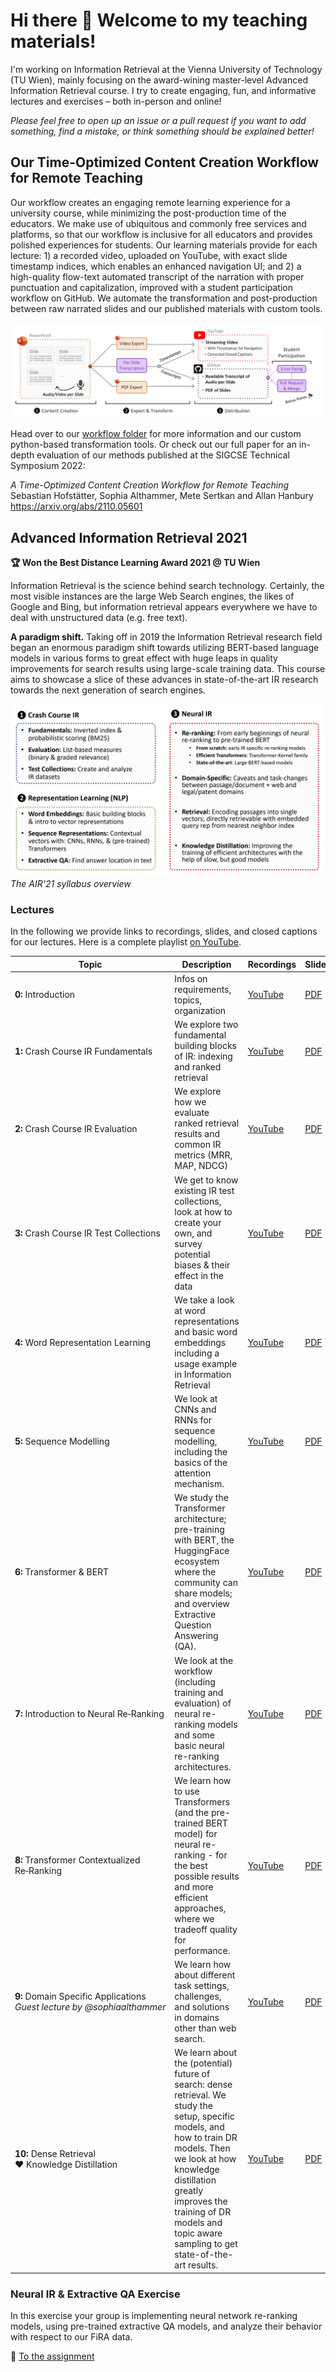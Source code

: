 # Hi there 👋 Welcome to my teaching materials!

I'm working on Information Retrieval at the Vienna University of Technology (TU Wien), mainly focusing on the award-wining master-level Advanced Information Retrieval course. I try to create engaging, fun, and informative lectures and exercises &ndash; both in-person and online!

*Please feel free to open up an issue or a pull request if you want to add something, find a mistake, or think something should be explained better!*

## Our Time-Optimized Content Creation Workflow for Remote Teaching

Our workflow creates an engaging remote learning experience for a university course, while minimizing the post-production time of the educators. We make use of ubiquitous and commonly free services and platforms, so that our workflow is inclusive for all educators and provides polished experiences for students. Our learning materials provide for each lecture: 1) a recorded video, uploaded on YouTube, with exact slide timestamp indices, which enables an enhanced navigation UI; and 2) a high-quality flow-text automated transcript of the narration with proper punctuation and capitalization, improved with a student participation workflow on GitHub. We automate the transformation and post-production between raw narrated slides and our published materials with custom tools.

![Workflow Overview](workflow/workflow-overview.png)

Head over to our [workflow folder](workflow) for more information and our custom python-based transformation tools. Or check out our full paper for an in-depth evaluation of our methods published at the SIGCSE Technical Symposium 2022: 

*A Time-Optimized Content Creation Workflow for Remote Teaching*  Sebastian Hofstätter, Sophia Althammer, Mete Sertkan and Allan Hanbury https://arxiv.org/abs/2110.05601

## Advanced Information Retrieval 2021

**🏆 Won the Best Distance Learning Award 2021 @ TU Wien**

Information Retrieval is the science behind search technology. Certainly, the most visible instances are the large Web Search engines, the likes of Google and Bing, but information retrieval appears everywhere we have to deal with unstructured data (e.g. free text).

**A paradigm shift.** Taking off in 2019 the Information Retrieval research field began an enormous paradigm shift towards utilizing BERT-based language models in various forms to great effect with huge leaps in quality improvements for search results using large-scale training data. This course aims to showcase a slice of these advances in state-of-the-art IR research towards the next generation of search engines. 

![Syllabus](advanced-information-retrieval/lectures-2021/air-syllabus.png)
*The AIR'21 syllabus overview*

### Lectures

In the following we provide links to recordings, slides, and closed captions for our lectures. Here is a complete playlist [on YouTube](https://www.youtube.com/playlist?list=PLSg1mducmHTPZPDoal4m59pPxxsceXF-y).

| Topic                  | Description                                                                     | Recordings  | Slides  | Text  |
| -------------          | -------------                                                                   |-------------                 | -----       | -----         |
| **0:**&nbsp;Introduction        | Infos on requirements, topics, organization                                     | [YouTube](https://youtu.be/6FNISntK6Sk) | [PDF](advanced-information-retrieval/lectures-2021/Lecture&#32;0&#32;-&#32;Course&#32;Introduction.pdf)            | [Transcript](advanced-information-retrieval/lectures-2021/Lecture&#32;0&#32;-&#32;Closed&#32;Captions.md)            |
| **1:**&nbsp;Crash&nbsp;Course&nbsp;IR&nbsp;Fundamentals     | We explore two fundamental building blocks of IR: indexing and ranked retrieval | [YouTube](https://youtu.be/ZC94KSDd4DM) | [PDF](advanced-information-retrieval/lectures-2021/Lecture%201%20-%20Crash%20Course%20-%20Fundamentals.pdf)            | [Transcript](advanced-information-retrieval/lectures-2021/Lecture&#32;1&#32;-&#32;Closed&#32;Captions.md)
| **2:**&nbsp;Crash&nbsp;Course&nbsp;IR&nbsp;Evaluation     | We explore how we evaluate ranked retrieval results and common IR metrics (MRR, MAP, NDCG) | [YouTube](https://youtu.be/EiDltQZ713I) | [PDF](advanced-information-retrieval/lectures-2021/Lecture%202%20-%20Crash%20Course%20-%20Evaluation.pdf)            | [Transcript](advanced-information-retrieval/lectures-2021/Lecture&#32;2&#32;-&#32;Closed&#32;Captions.md)
| **3:**&nbsp;Crash&nbsp;Course&nbsp;IR&nbsp;Test&nbsp;Collections     | We get to know existing IR test collections, look at how to create your own, and survey potential biases & their effect in the data | [YouTube](https://youtu.be/pRRveh3D0pI) | [PDF](advanced-information-retrieval/lectures-2021/Lecture%203%20-%20Crash%20Course%20-%20Test%20Collections.pdf)            | [Transcript](advanced-information-retrieval/lectures-2021/Lecture%203%20-%20Closed%20Captions.md)
| **4:**&nbsp;Word&nbsp;Representation&nbsp;Learning     | We take a look at word representations and basic word embeddings including a usage example in Information Retrieval| [YouTube](https://youtu.be/f3nM6DKVwug) | [PDF](advanced-information-retrieval/lectures-2021/Lecture%204%20-%20Word%20Representation%20Learning.pdf)            | [Transcript](advanced-information-retrieval/lectures-2021/Lecture%204%20-%20Closed%20Captions.md)
|**5:**&nbsp;Sequence&nbsp;Modelling     | We look at CNNs and RNNs for sequence modelling, including the basics of the attention mechanism. | [YouTube](https://youtu.be/7Bfj_UuJh38) | [PDF](advanced-information-retrieval/lectures-2021/Lecture%205%20-%20Sequence%20modelling%20in%20NLP.pdf)            | [Transcript](advanced-information-retrieval/lectures-2021/Lecture%205%20-%20Closed%20Captions.md)
| **6:**&nbsp;Transformer&nbsp;&&nbsp;BERT     | We study the Transformer architecture; pre-training with BERT, the HuggingFace ecosystem where the community can share models; and overview Extractive Question Answering (QA). | [YouTube](https://youtu.be/Mt7UJNKxscA) | [PDF](advanced-information-retrieval/lectures-2021/Lecture%206%20-%20Transformer%20and%20BERT%20Pre-training.pdf)            | [Transcript](advanced-information-retrieval/lectures-2021/Lecture%206%20-%20Closed%20Captions.md)
| **7:**&nbsp;Introduction&nbsp;to Neural&nbsp;Re&#8209;Ranking     | We look at the workflow (including training and evaluation) of neural re-ranking models and some basic neural re-ranking architectures. | [YouTube](https://youtu.be/GSixIsI1eZE) | [PDF](advanced-information-retrieval/lectures-2021/Lecture%207%20-%20Introduction%20to%20Neural%20Re-Ranking.pdf)            | [Transcript](advanced-information-retrieval/lectures-2021/Lecture%207%20-%20Closed%20Captions.md)
| **8:**&nbsp;Transformer&nbsp;Contextualized Re&#8209;Ranking     | We learn how to use Transformers (and the pre-trained BERT model) for neural re-ranking - for the best possible results and more efficient approaches, where we tradeoff quality for performance. | [YouTube](https://youtu.be/Fle-jKzV-Rk) | [PDF](advanced-information-retrieval/lectures-2021/Lecture%208%20-%20Transformer%20Contextualized%20Re-Ranking.pdf)            | [Transcript](advanced-information-retrieval/lectures-2021/Lecture%208%20-%20Closed%20Captions.md)
| **9:**&nbsp;Domain&nbsp;Specific&nbsp;Applications *Guest&nbsp;lecture&nbsp;by&nbsp;@sophiaalthammer*    | We learn how about different task settings, challenges, and solutions in domains other than web search. | [YouTube](https://youtu.be/rHXTpHIiq6U) | [PDF](advanced-information-retrieval/lectures-2021/Lecture%209%20-%20Domain%20Specific%20Applications.pdf)            | [Transcript](advanced-information-retrieval/lectures-2021/Lecture%209%20-%20Closed%20Captions.md)
| **10:**&nbsp;Dense&nbsp;Retrieval ❤&nbsp;Knowledge&nbsp;Distillation | We learn about the (potential) future of search: dense retrieval. We study the setup, specific models, and how to train DR models. Then we look at how knowledge distillation greatly improves the training of DR models and topic aware sampling to get state-of-the-art results. | [YouTube](https://youtu.be/EJ_7Gx6amt8) | [PDF](advanced-information-retrieval/lectures-2021/Lecture%2010%20-%20Dense%20Retrieval%20and%20Knowledge%20Distillation.pdf)            | [Transcript](advanced-information-retrieval/lectures-2021/Lecture%2010%20-%20Closed%20Captions.md)

### Neural IR & Extractive QA Exercise

In this exercise your group is implementing neural network re-ranking models, using pre-trained extractive QA models, and analyze their behavior with respect to our FiRA data.

📃 [To the assignment](advanced-information-retrieval/neural-ir-exercise-2021/Assignment.md)

